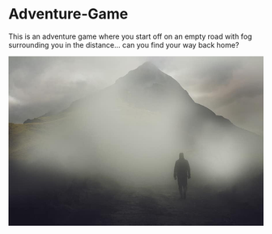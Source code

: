 # Adventure-Game
This is an adventure game where you start off on an empty road with fog surrounding you in the distance... can you find your way back home?

![](images/fog.jpg)

